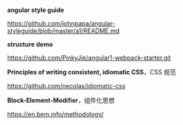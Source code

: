 **angular style guide**

https://github.com/johnpapa/angular-styleguide/blob/master/a1/README.md

**structure demo**

https://github.com/PinkyJie/angular1-webpack-starter.git


**Principles of writing consistent, idiomatic CSS**，CSS 规范

https://github.com/necolas/idiomatic-css

**Block-Element-Modifier**，组件化思想

https://en.bem.info/methodology/
